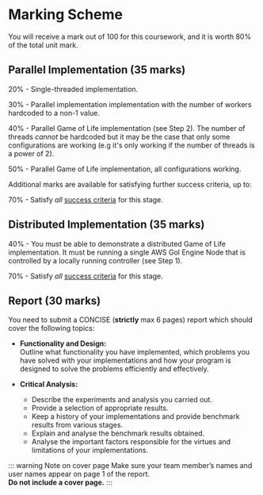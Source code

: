 # Marking Scheme

You will receive a mark out of 100 for this coursework, and it is worth 80% of the total unit mark.

## Parallel Implementation (35 marks)

20% - Single-threaded implementation.

30% - Parallel implementation implementation with the number of workers hardcoded to a non-1 value.

40% - Parallel Game of Life implementation (see Step 2).
The number of threads *cannot* be hardcoded but it may be the case that only some configurations are working
(e.g it's only working if the number of threads is a power of 2).

50% - Parallel Game of Life implementation, all configurations working.

Additional marks are available for satisfying further success criteria, up to:

70% - Satisfy *all* [success criteria](parallel/success-criteria) for this stage.

## Distributed Implementation (35 marks)

40% - You must be able to demonstrate a distributed Game of Life implementation.
It must be running a single AWS Gol Engine Node that is controlled by a locally running controller (see Step 1).

70% - Satisfy *all* [success criteria](distributed/success-criteria) for this stage.

## Report (30 marks)

You need to submit a CONCISE (**strictly** max 6 pages) report which should cover the following topics:

- **Functionality and Design:**\
    Outline what functionality you have implemented, which problems you have solved with your implementations and how your program is designed to solve the problems efficiently and effectively.

- **Critical Analysis:**
  - Describe the experiments and analysis you carried out.
  - Provide a selection of appropriate results.
  - Keep a history of your implementations and provide benchmark results from various stages.
  - Explain and analyse the benchmark results obtained.
  - Analyse the important factors responsible for the virtues and limitations of your implementations.

::: warning Note on cover page
Make sure your team member’s names and user names appear on page 1 of the report.\
**Do not include a cover page.**
:::
